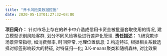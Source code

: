 ```yaml
---
title: "养卡风险类数据挖掘"
date: 2020-05-13T01:27:32+08:00
---
```

**项目简介：**
针对市场上存在的养卡中介造成信用卡资金被批量套取使用的情况, 建立模型识别风险客群, 划分不同风险等级进行差异化管理.
**责任描述：**
1.研究欺诈场景异常指标, 如消费频率, 时间异常, 地理位置信息;
2.构造特征, 根据相关系数选择对标签影响较大的特征, 对特征归一化; 
3.K-means聚类和随机森林, 对比效果
